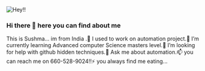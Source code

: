 <picture>
 <source media="(prefers-color-scheme: dark)" srcset="https://user-images.githubusercontent.com/122947550/216118306-ae60d8ea-3238-4a2a-9a97-3f4c120fdb98.png">
 <source media="(prefers-color-scheme: light)" srcset="https://user-images.githubusercontent.com/122947550/216122417-5e1f9a00-64bd-4c38-9c56-7585e7cb182f.png">
 <img alt="Hey!!" src="https://user-images.githubusercontent.com/122947550/216118008-39b4a195-ad20-4108-8f11-a89dcab386e3.png">
</picture>

### Hi there 👋 here you can find about me 
 This is Sushma... im from India .🔭 I used to work on automation project.🌱 I’m currently learning Advanced computer Science masters level.🤔 I’m looking for help with github hidden techniques.💬 Ask me about automation.📫 you can reach me on 660-528-9024!!⚡ you always find me eating...

<!--
**Sushma2506/Sushma2506** is a ✨ _special_ ✨ repository because its `README.md` (this file) appears on your GitHub profile.
